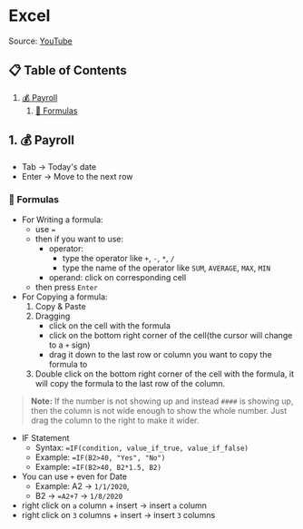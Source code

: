 # Excel
Source: [YouTube](https://www.youtube.com/watch?v=Vl0H-qTclOg)

## 📋 Table of Contents
1. [💰 Payroll](#💰-payroll)  
    1. [📝 Formulas](#📝-formulas)  



<a id="💰-payroll"></a>
## 1. 💰 Payroll
- Tab &rarr; Today's date
- Enter &rarr; Move to the next row

<a id="📝-formulas"></a>
### 📝 Formulas
- For Writing a formula:
    - use `=`
    - then if you want to use:
        - operator:
            - type the operator like `+`, `-`, `*`, `/`
            - type the name of the operator like `SUM`, `AVERAGE`, `MAX`, `MIN`
        - operand: click on corresponding cell
    - then press `Enter`
- For Copying a formula:
    1. Copy & Paste
    2. Dragging
        - click on the cell with the formula
        - click on the bottom right corner of the cell(the cursor will change to a `+` sign)
        - drag it down to the last row or column you want to copy the formula to
    3. Double click on the bottom right corner of the cell with the formula, it will copy the formula to the last row of the column.

> **Note:** If the number is not showing up and instead `####` is showing up, then the column is not wide enough to show the whole number. Just drag the column to the right to make it wider.

- IF Statement
    - Syntax: `=IF(condition, value_if_true, value_if_false)`
    - Example: `=IF(B2>40, "Yes", "No")`
    - Example: `=IF(B2>40, B2*1.5, B2)`
- You can use `+` even for Date  
    - Example: A2 &rarr; `1/1/2020`,  
    - B2 &rarr; `=A2+7` &rarr; `1/8/2020`
- right click on `a` column + insert &rarr; insert `a` column  
- right click on `3` columns + insert &rarr; insert `3` columns
